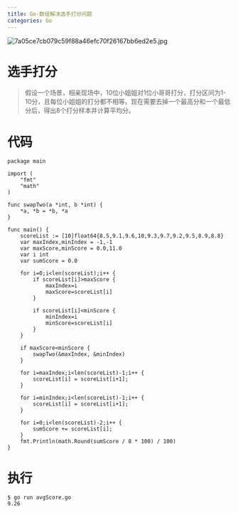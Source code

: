 ```yaml
---
title: Go-数组解决选手打分问题
categories: Go
---
```

![7a05ce7cb079c59f88a46efc70f26167bb6ed2e5.jpg](https://upload-images.jianshu.io/upload_images/15325592-a95a558f71f5ee8d.jpg?imageMogr2/auto-orient/strip%7CimageView2/2/w/1240)
<!-- more -->

#  选手打分

> 假设一个场景，相亲现场中，10位小姐姐对1位小哥哥打分，打分区间为1-10分，且每位小姐姐的打分都不相等。现在需要去掉一个最高分和一个最低分后，得出8个打分样本并计算平均分。

#  代码

```
package main

import (
    "fmt"
    "math"
)

func swapTwo(a *int, b *int) {
    *a, *b = *b, *a
}

func main() {
    scoreList := [10]float64{8.5,9.1,9.6,10,9.3,9.7,9.2,9.5,8.9,8.8}
    var maxIndex,minIndex = -1,-1
    var maxScore,minScore = 0.0,11.0
    var i int
    var sumScore = 0.0
    
    for i=0;i<len(scoreList);i++ {
        if scoreList[i]>maxScore {
            maxIndex=i
            maxScore=scoreList[i]
        }

        if scoreList[i]<minScore {
            minIndex=i
            minScore=scoreList[i]
        }
    }    

    if maxScore<minScore {
        swapTwo(&maxIndex, &minIndex)
    }

    for i=maxIndex;i<len(scoreList)-1;i++ {
        scoreList[i] = scoreList[i+1];
    }

    for i=minIndex;i<len(scoreList)-1;i++ {
        scoreList[i] = scoreList[i+1];
    }

    for i=0;i<len(scoreList)-2;i++ {
        sumScore += scoreList[i];
    }
    fmt.Println(math.Round(sumScore / 8 * 100) / 100)
}
```

#   执行

```
$ go run avgScore.go
9.26
```
